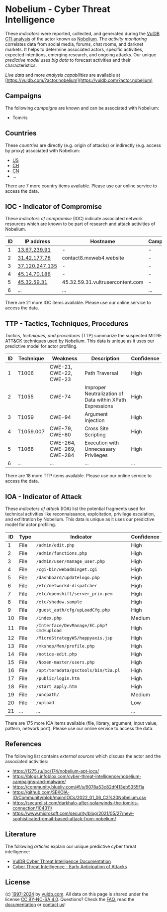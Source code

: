 # Nobelium - Cyber Threat Intelligence

These _indicators_ were reported, collected, and generated during the [VulDB CTI analysis](https://vuldb.com/?kb.cti) of the actor known as [Nobelium](https://vuldb.com/?actor.nobelium). The _activity monitoring_ correlates data from social media, forums, chat rooms, and darknet markets. It helps to determine associated actors, specific activities, expected intentions, emerging research, and ongoing attacks. Our unique _predictive model_ uses _big data_ to forecast activities and their characteristics.

_Live data_ and more _analysis capabilities_ are available at [https://vuldb.com/?actor.nobelium](https://vuldb.com/?actor.nobelium)

## Campaigns

The following _campaigns_ are known and can be associated with Nobelium:

* Tomiris

## Countries

These _countries_ are directly (e.g. origin of attacks) or indirectly (e.g. access by proxy) associated with Nobelium:

* [US](https://vuldb.com/?country.us)
* [CH](https://vuldb.com/?country.ch)
* [CN](https://vuldb.com/?country.cn)
* ...

There are 7 more country items available. Please use our online service to access the data.

## IOC - Indicator of Compromise

These _indicators of compromise_ (IOC) indicate associated network resources which are known to be part of research and attack activities of Nobelium.

ID | IP address | Hostname | Campaign | Confidence
-- | ---------- | -------- | -------- | ----------
1 | [13.67.239.91](https://vuldb.com/?ip.13.67.239.91) | - | - | High
2 | [31.42.177.78](https://vuldb.com/?ip.31.42.177.78) | contact8.mxweb4.website | - | High
3 | [37.120.247.135](https://vuldb.com/?ip.37.120.247.135) | - | - | High
4 | [45.14.70.186](https://vuldb.com/?ip.45.14.70.186) | - | - | High
5 | [45.32.59.31](https://vuldb.com/?ip.45.32.59.31) | 45.32.59.31.vultrusercontent.com | - | Medium
6 | ... | ... | ... | ...

There are 21 more IOC items available. Please use our online service to access the data.

## TTP - Tactics, Techniques, Procedures

_Tactics, techniques, and procedures_ (TTP) summarize the suspected MITRE ATT&CK techniques used by _Nobelium_. This data is unique as it uses our predictive model for actor profiling.

ID | Technique | Weakness | Description | Confidence
-- | --------- | -------- | ----------- | ----------
1 | T1006 | CWE-21, CWE-22, CWE-23 | Path Traversal | High
2 | T1055 | CWE-74 | Improper Neutralization of Data within XPath Expressions | High
3 | T1059 | CWE-94 | Argument Injection | High
4 | T1059.007 | CWE-79, CWE-80 | Cross Site Scripting | High
5 | T1068 | CWE-264, CWE-269, CWE-284 | Execution with Unnecessary Privileges | High
6 | ... | ... | ... | ...

There are 18 more TTP items available. Please use our online service to access the data.

## IOA - Indicator of Attack

These _indicators of attack_ (IOA) list the potential fragments used for technical activities like reconnaissance, exploitation, privilege escalation, and exfiltration by Nobelium. This data is unique as it uses our predictive model for actor profiling.

ID | Type | Indicator | Confidence
-- | ---- | --------- | ----------
1 | File | `/admin/edit.php` | High
2 | File | `/admin/functions.php` | High
3 | File | `/admin/user/manage_user.php` | High
4 | File | `/cgi-bin/webadminget.cgi` | High
5 | File | `/dashboard/updatelogo.php` | High
6 | File | `/etc/networkd-dispatcher` | High
7 | File | `/etc/openshift/server_priv.pem` | High
8 | File | `/etc/shadow.sample` | High
9 | File | `/guest_auth/cfg/upLoadCfg.php` | High
10 | File | `/index.php` | Medium
11 | File | `/Interface/DevManage/EC.php?cmd=upload` | High
12 | File | `/MicroStrategyWS/happyaxis.jsp` | High
13 | File | `/mkshop/Men/profile.php` | High
14 | File | `/notice-edit.php` | High
15 | File | `/Noxen-master/users.php` | High
16 | File | `/opt/teradata/gsctools/bin/t2a.pl` | High
17 | File | `/public/login.htm` | High
18 | File | `/start_apply.htm` | High
19 | File | `/uncpath/` | Medium
20 | File | `/upload` | Low
21 | ... | ... | ...

There are 175 more IOA items available (file, library, argument, input value, pattern, network port). Please use our online service to access the data.

## References

The following list contains _external sources_ which discuss the actor and the associated activities:

* https://1275.ru/ioc/174/nobelium-apt-iocs/
* https://blogs.infoblox.com/cyber-threat-intelligence/nobelium-campaigns-and-malware/
* https://community.blueliv.com/#!/s/6078a53c82df413eb5355f1a
* https://github.com/SEKOIA-IO/Community/blob/main/IOCs/2022_01_06_C2%20Nobelium.csv
* https://securelist.com/darkhalo-after-solarwinds-the-tomiris-connection/104311/
* https://www.microsoft.com/security/blog/2021/05/27/new-sophisticated-email-based-attack-from-nobelium/

## Literature

The following _articles_ explain our unique predictive cyber threat intelligence:

* [VulDB Cyber Threat Intelligence Documentation](https://vuldb.com/?kb.cti)
* [Cyber Threat Intelligence - Early Anticipation of Attacks](https://www.scip.ch/en/?labs.20201022)

## License

(c) [1997-2024](https://vuldb.com/?kb.changelog) by [vuldb.com](https://vuldb.com/?kb.about). All data on this page is shared under the license [CC BY-NC-SA 4.0](https://creativecommons.org/licenses/by-nc-sa/4.0/). Questions? Check the [FAQ](https://vuldb.com/?kb.faq), read the [documentation](https://vuldb.com/?kb) or [contact us](https://vuldb.com/?contact)!
